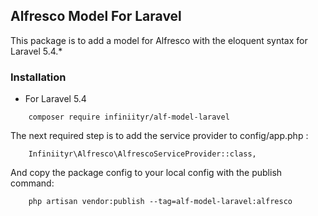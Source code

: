 ## Alfresco Model For Laravel ##

This package is to add a model for Alfresco with the eloquent syntax for Laravel 5.4.*

### Installation ###
- For Laravel 5.4
```
    composer require infiniityr/alf-model-laravel
```

The next required step is to add the service provider to config/app.php :
```
    Infiniityr\Alfresco\AlfrescoServiceProvider::class,
```

And copy the package config to your local config with the publish command:
```
    php artisan vendor:publish --tag=alf-model-laravel:alfresco
```



